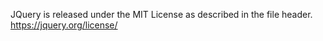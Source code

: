 JQuery is released under the MIT License as described in the file header.
https://jquery.org/license/
